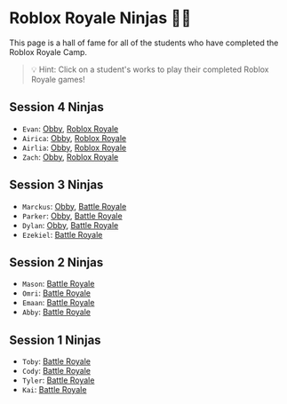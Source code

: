 # Roblox Royale Ninjas 🐱‍👤
This page is a hall of fame for all of the students who have completed the Roblox Royale Camp.

> 💡 Hint: Click on a student's works to play their completed Roblox Royale games!

## Session 4 Ninjas
* `Evan`: [Obby](https://web.roblox.com/games/5535013173/Obby), [Roblox Royale](#)
* `Airica`: [Obby](https://web.roblox.com/games/5535414744/Place-Number), [Roblox Royale](#)
* `Airlia`: [Obby](https://www.roblox.com/games/5535372366/Untitled-Game), [Roblox Royale](#)
* `Zach`: [Obby](#), [Roblox Royale](#)

## Session 3 Ninjas
* `Marckus`: [Obby](https://www.roblox.com/games/5491503078/the-best-taco), [Battle Royale](https://www.roblox.com/games/5516121246/pug-battle-royale)
* `Parker`: [Obby](https://www.roblox.com/games/5491510493/Number), [Battle Royale](https://www.roblox.com/games/5510193341/Number)
* `Dylan`: [Obby](https://www.roblox.com/games/5491639616/Another-Obby), [Battle Royale](https://www.roblox.com/games/5516095260/10-10-Battle-Royale)
* `Ezekiel`: [Battle Royale](https://www.roblox.com/games/5516097263/Battle-royale)

## Session 2 Ninjas
* `Mason`: [Battle Royale](https://www.roblox.com/games/5471339932/pixelmaster0222s-Place-Number-1)
* `Omri`: [Battle Royale](https://www.roblox.com/games/5471340030/doge-royale)
* `Emaan`: [Battle Royale](https://www.roblox.com/games/5471344498/super-game)
* `Abby`: [Battle Royale](https://www.roblox.com/games/5471340049/tree-roblox)

## Session 1 Ninjas
* `Toby`: [Battle Royale](https://www.roblox.com/games/5366203536/Robloxcodecamp12s-Place-Number-26)
* `Cody`: [Battle Royale](https://web.roblox.com/games/5350648078/Untitled-Game)
* `Tyler`: [Battle Royale](https://web.roblox.com/games/5366383913/Place-Number)
* `Kai`: [Battle Royale](https://web.roblox.com/games/5366382460/WAR)
